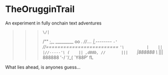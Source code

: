 # TheOrugginTrail
An experiment in fully onchain text adventures


>>>     \/|
>>>    /"" ;,_               _________
>>>   oo _. //..___.._      |,--------
>>>   `-' `//=========================
>>>       `'\          |    ||
>>>         |//-----'\ (    || ,d88b,
>>>         //       |||    `|_888888_
>>>         \\_      |||       888888
>>>        '-\/     '/_(       `Y88P' fL

What lies ahead, is anyones guess...
